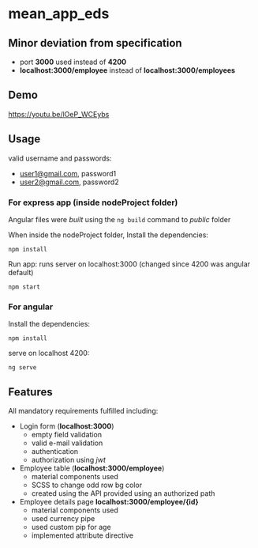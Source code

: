 # mean_app_eds
## Minor deviation from specification
- port **3000** used instead of **4200**
- **localhost:3000/employee** instead of **localhost:3000/employees**

## Demo
https://youtu.be/lOeP_WCEybs

## Usage
valid username and passwords:
- user1@gmail.com, password1
- user2@gmail.com, password2

### For express app (inside nodeProject folder)
Angular files were *built* using the `ng build` command to *public* folder

When inside the nodeProject folder,
Install the dependencies:
```
npm install
```
Run app: runs server on localhost:3000 (changed since 4200 was angular default)
```
npm start
```
### For angular
Install the dependencies:
```
npm install
```
serve on localhost 4200:
```
ng serve
```
## Features
All mandatory requirements fulfilled including:
- Login form (**localhost:3000**)
  - empty field validation
  - valid e-mail validation
  - authentication
  - authorization using *jwt*
- Employee table (**localhost:3000/employee**)
  - material components used
  - SCSS to change odd row bg color
  - created using the API provided using an authorized path
- Employee details page **localhost:3000/employee/{id}**
  - material components used
  - used currency pipe
  - used custom pip for age
  - implemented attribute directive
